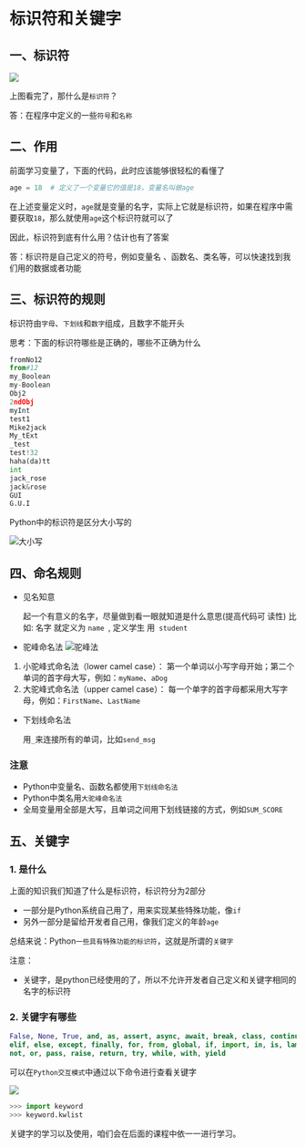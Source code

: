 # 标识符和关键字

## 一、标识符


![](https://cdn.itprojects.cn/04book/0002.book.img/2020-python38/0e4q0.jpg)



上图看完了，那什么是`标识符`？

答：在程序中定义的一些`符号`和`名称`



## 二、作用

前面学习变量了，下面的代码，此时应该能够很轻松的看懂了

```python
age = 18  # 定义了一个变量它的值是18，变量名叫做age
```

在上述变量定义时，`age`就是变量的名字，实际上它就是标识符，如果在程序中需要获取`18`，那么就使用`age`这个标识符就可以了

因此，标识符到底有什么用？估计也有了答案

答：标识符是自己定义的符号，例如变量名 、函数名、类名等，可以快速找到我们用的数据或者功能



## 三、标识符的规则

标识符由`字母`、`下划线`和`数字`组成，且数字不能开头

思考：下面的标识符哪些是正确的，哪些不正确为什么

```python
fromNo12
from#12
my_Boolean
my-Boolean
Obj2
2ndObj
myInt
test1
Mike2jack
My_tExt
_test
test!32
haha(da)tt
int
jack_rose
jack&rose
GUI
G.U.I
```

Python中的标识符是区分大小写的

![大小写](https://cdn.itprojects.cn/04book/0002.book.img/2020-python38/cnfzl.png)

## 四、命名规则

* 见名知意

  起一个有意义的名字，尽量做到看一眼就知道是什么意思(提高代码可 读性)
  比如: 名字 就定义为 `name `, 定义学生 用` student`
* 驼峰命名法
![驼峰法](https://cdn.itprojects.cn/04book/0002.book.img/2020-python38/nj47e.jpg)

1. 小驼峰式命名法（lower camel case）： 
    第一个单词以小写字母开始；第二个单词的首字母大写，例如：`myName`、`aDog `
2. 大驼峰式命名法（upper camel case）：
    每一个单字的首字母都采用大写字母，例如：`FirstName`、`LastName`

* 下划线命名法

  用`_`来连接所有的单词，比如`send_msg`



### 注意

* Python中变量名、函数名都使用`下划线命名法`
* Python中类名用`大驼峰命名法`
* 全局变量用全部是大写，且单词之间用下划线链接的方式，例如`SUM_SCORE`



## 五、关键字

### 1. 是什么

上面的知识我们知道了什么是标识符，标识符分为2部分

* 一部分是Python系统自己用了，用来实现某些特殊功能，像`if`
* 另外一部分是留给开发者自己用，像我们定义的年龄`age`

总结来说：Python`一些具有特殊功能的标识符`，这就是所谓的`关键字`

注意：

* 关键字，是python已经使用的了，所以不允许开发者自己定义和关键字相同的名字的标识符

### 2. 关键字有哪些

```python
False, None, True, and, as, assert, async, await, break, class, continue, def, del
elif, else, except, finally, for, from, global, if, import, in, is, lambda, nonlocal
not, or, pass, raise, return, try, while, with, yield
```

可以在`Python交互模式`中通过以下命令进行查看关键字

![](https://cdn.itprojects.cn/04book/0002.book.img/2020-python38/0o1bw.jpg)

```python
>>> import keyword
>>> keyword.kwlist
```

关键字的学习以及使用，咱们会在后面的课程中依一一进行学习。

